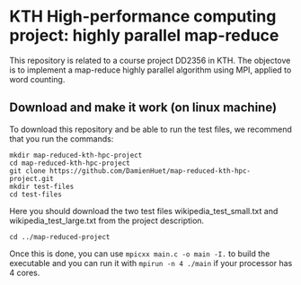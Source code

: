 # KTH High-performance computing project: highly parallel map-reduce
This repository is related to a course project DD2356 in KTH. The objectove is to implement a map-reduce
highly parallel algorithm using MPI, applied to word counting.

## Download and make it work (on linux machine)
To download this repository and be able to run the test files, we recommend that you run the commands:
```
mkdir map-reduced-kth-hpc-project
cd map-reduced-kth-hpc-project
git clone https://github.com/DamienHuet/map-reduced-kth-hpc-project.git
mkdir test-files
cd test-files
```
Here you should download the two test files wikipedia_test_small.txt and wikipedia_test_large.txt from the project description.
```
cd ../map-reduced-project
```
Once this is done, you can use `mpicxx main.c -o main -I.` to build the executable and you can run it with `mpirun -n 4 ./main` if your processor has 4 cores.

